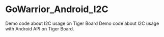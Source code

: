 # GoWarrior_Android_I2C
Demo code about I2C usage on Tiger Board
Demo code about I2C usage with Android API on Tiger Board.
